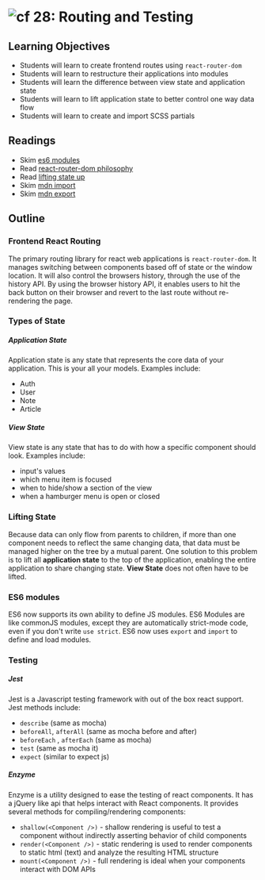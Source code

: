 ![cf](http://i.imgur.com/7v5ASc8.png) 28: Routing and Testing
===

## Learning Objectives
* Students will learn to create frontend routes using `react-router-dom`
* Students will learn to restructure their applications into modules
* Students will learn the difference between view state and application state
* Students will learn to lift application state to better control one way data flow
* Students will learn to create and import SCSS partials

## Readings
* Skim [es6 modules](https://hacks.mozilla.org/2015/08/es6-in-depth-modules/)
* Read [react-router-dom philosophy](https://reacttraining.com/react-router/web/guides/philosophy)
* Read [lifting state up](https://facebook.github.io/react/docs/lifting-state-up.html)
* Skim [mdn import](https://developer.mozilla.org/en-US/docs/Web/JavaScript/Reference/Statements/import)
* Skim [mdn export](https://developer.mozilla.org/en-US/docs/Web/JavaScript/Reference/Statements/export)

## Outline

### Frontend React Routing
The primary routing library for react web applications is `react-router-dom`. It manages switching between components based off of state or the window location.  It will also control the browsers history, through the use of the history API. By using the browser history API, it enables users to hit the back button on their browser and revert to the last route without re-rendering the page.

### Types of State

##### Application State
Application state is any state that represents the core data of your application. This is your all your models. Examples include:  
* Auth
* User
* Note
* Article

##### View State
View state is any state that has to do with how a specific component should look. Examples include:  
* input's values
* which menu item is focused
* when to hide/show a section of the view
* when  a hamburger menu is open or closed

### Lifting State
Because data can only flow from parents to children, if more than one component needs to reflect the same changing data, that data must be managed higher on the tree by a mutual parent. One solution to this problem is to lift all **application state** to the top of the application, enabling the entire application to share changing state. **View State** does not often have to be lifted.

### ES6 modules
ES6 now supports its own ability to define JS modules. ES6 Modules are like commonJS modules, except they are automatically strict-mode code, even if you don't write `use strict`. ES6 now uses `export` and `import` to define and load modules.

### Testing

##### Jest
Jest is a Javascript testing framework with out of the box react support. Jest methods include:
* `describe` (same as mocha)
* `beforeAll`, `afterAll` (same as mocha before and after)
* `beforeEach` , `afterEach` (same as mocha)
* `test` (same as mocha it)
* `expect` (similar to expect js)

##### Enzyme
Enzyme is a utility designed to ease the testing of react components. It has a jQuery like api that helps interact with React components. It provides several methods for compiling/rendering components:
* `shallow(<Component />)` - shallow rendering is useful to test a component without indirectly asserting behavior of child components
* `render(<Component />)` - static rendering is used to render components to static html (text) and analyze the resulting HTML structure
* `mount(<Component />)` - full rendering is ideal when your components interact with DOM APIs